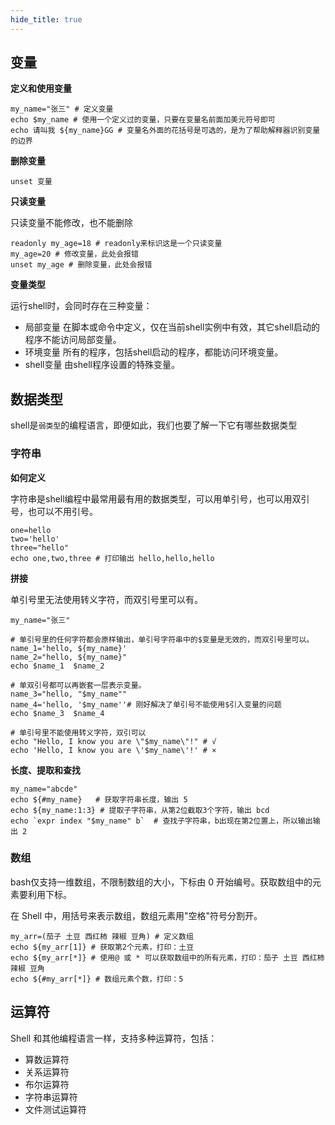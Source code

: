 ```yaml
---
hide_title: true
---
```



## 变量
**定义和使用变量**
```shell
my_name="张三" # 定义变量
echo $my_name # 使用一个定义过的变量，只要在变量名前面加美元符号即可
echo 请叫我 ${my_name}GG # 变量名外面的花括号是可选的，是为了帮助解释器识别变量的边界
```

**删除变量**
```shell
unset 变量
```

**只读变量**

只读变量不能修改，也不能删除
```shell
readonly my_age=18 # readonly来标识这是一个只读变量
my_age=20 # 修改变量，此处会报错
unset my_age # 删除变量，此处会报错
```

**变量类型**

运行shell时，会同时存在三种变量：
* 局部变量 在脚本或命令中定义，仅在当前shell实例中有效，其它shell启动的程序不能访问局部变量。
* 环境变量 所有的程序，包括shell启动的程序，都能访问环境变量。
* shell变量 由shell程序设置的特殊变量。


## 数据类型
shell是`弱类型`的编程语言，即便如此，我们也要了解一下它有哪些数据类型

### 字符串
**如何定义**

字符串是shell编程中最常用最有用的数据类型，可以用单引号，也可以用双引号，也可以不用引号。


```shell
one=hello
two='hello'
three="hello"
echo one,two,three # 打印输出 hello,hello,hello
```
**拼接**

单引号里无法使用转义字符，而双引号里可以有。
```shell
my_name="张三"

# 单引号里的任何字符都会原样输出，单引号字符串中的$变量是无效的，而双引号里可以。
name_1='hello, ${my_name}'
name_2="hello, ${my_name}"
echo $name_1  $name_2

# 单双引号都可以再嵌套一层表示变量。
name_3="hello, "$my_name""
name_4='hello, '$my_name''# 刚好解决了单引号不能使用$引入变量的问题
echo $name_3  $name_4

# 单引号里不能使用转义字符，双引可以
echo "Hello, I know you are \"$my_name\"!" # √
echo 'Hello, I know you are \'$my_name\'!' # ×
```

**长度、提取和查找**
```shell
my_name="abcde"
echo ${#my_name}   # 获取字符串长度，输出 5
echo ${my_name:1:3} # 提取子字符串，从第2位截取3个字符，输出 bcd
echo `expr index "$my_name" b`  # 查找子字符串，b出现在第2位置上，所以输出输出 2
```

### 数组
bash仅支持一维数组，不限制数组的大小，下标由 0 开始编号。获取数组中的元素要利用下标。

在 Shell 中，用括号来表示数组，数组元素用"空格"符号分割开。
```shell
my_arr=(茄子 土豆 西红柿 辣椒 豆角) # 定义数组
echo ${my_arr[1]} # 获取第2个元素，打印：土豆
echo ${my_arr[*]} # 使用@ 或 * 可以获取数组中的所有元素，打印：茄子 土豆 西红柿 辣椒 豆角
echo ${#my_arr[*]} # 数组元素个数，打印：5
```

## 运算符
Shell 和其他编程语言一样，支持多种运算符，包括：
* 算数运算符
* 关系运算符
* 布尔运算符
* 字符串运算符
* 文件测试运算符